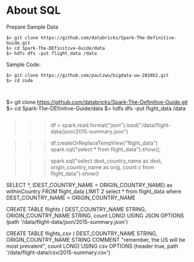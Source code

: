 

# About SQL

Prepare Sample Data
```
$> git clone https://github.com/databricks/Spark-The-Definitive-Guide.git
$> cd Spark-The-DEfinitive-Guide/data
$> hdfs dfs -put flight_data /data

```

Sample Code:
```
$> git clone https://github.com/paulzwu/bigdata-uw-2018b2.git
$> cd code



```
$> git clone https://github.com/databricks/Spark-The-Definitive-Guide.git
$> cd Spark-The-DEfinitive-Guide/data
$> hdfs dfs -put flight_data /data


```

```
>>> df = spark.read.format("json").load("/data/flight-data/json/2015-summary.json")


>>> df.createOrReplaceTempView("flight_data")
>>> spark.sql("select * from flight_data").show();


>>> spark.sql("select dest_country_name as dest, origin_country_name as orig, count c from flight_data").show()




>>>

SELECT *, (DEST_COUNTRY_NAME = ORIGIN_COUNTRY_NAME) as withinCountry FROM flight_data LIMIT 2
select * from flight_data where DEST_COUNTRY_NAME = ORIGIN_COUNTRY_NAME

CREATE TABLE flights (
  DEST_COUNTRY_NAME STRING, ORIGIN_COUNTRY_NAME STRING, count LONG)
USING JSON OPTIONS (path '/data/flight-data/json/2015-summary.json')

CREATE TABLE flights_csv (
  DEST_COUNTRY_NAME STRING,
  ORIGIN_COUNTRY_NAME STRING COMMENT "remember, the US will be most prevalent",
  count LONG)
USING csv OPTIONS (header true, path '/data/flight-data/csv/2015-summary.csv')

```